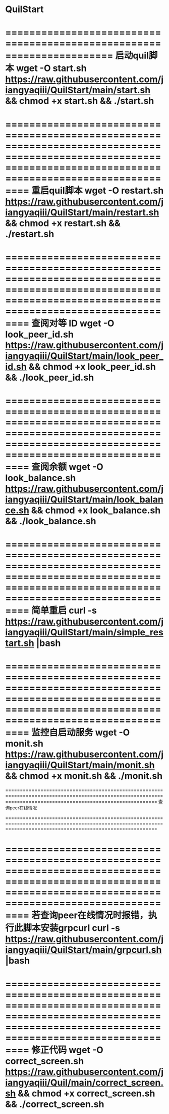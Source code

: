 # QuilStart

======================================================================
启动quil脚本
wget -O start.sh https://raw.githubusercontent.com/jiangyaqiii/QuilStart/main/start.sh && chmod +x start.sh && ./start.sh
======================================================================

================================================================================================================================================================
重启quil脚本
wget -O restart.sh https://raw.githubusercontent.com/jiangyaqiii/QuilStart/main/restart.sh && chmod +x restart.sh && ./restart.sh
================================================================================================================================================================

================================================================================================================================================================
查阅对等 ID
wget -O look_peer_id.sh https://raw.githubusercontent.com/jiangyaqiii/QuilStart/main/look_peer_id.sh && chmod +x look_peer_id.sh && ./look_peer_id.sh
================================================================================================================================================================

================================================================================================================================================================
查阅余额
wget -O look_balance.sh https://raw.githubusercontent.com/jiangyaqiii/QuilStart/main/look_balance.sh && chmod +x look_balance.sh && ./look_balance.sh
================================================================================================================================================================

================================================================================================================================================================
简单重启
curl -s https://raw.githubusercontent.com/jiangyaqiii/QuilStart/main/simple_restart.sh |bash
================================================================================================================================================================

================================================================================================================================================================
监控自启动服务
wget -O monit.sh https://raw.githubusercontent.com/jiangyaqiii/QuilStart/main/monit.sh && chmod +x monit.sh && ./monit.sh
================================================================================================================================================================

================================================================================================================================================================
查询peer在线情况

================================================================================================================================================================

================================================================================================================================================================
若查询peer在线情况时报错，执行此脚本安装grpcurl
curl -s https://raw.githubusercontent.com/jiangyaqiii/QuilStart/main/grpcurl.sh |bash
================================================================================================================================================================

================================================================================================================================================================
修正代码
wget -O correct_screen.sh https://raw.githubusercontent.com/jiangyaqiii/Quil/main/correct_screen.sh && chmod +x correct_screen.sh && ./correct_screen.sh
================================================================================================================================================================

